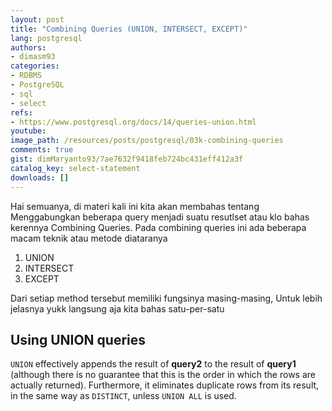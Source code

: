 ```yaml
---
layout: post
title: "Combining Queries (UNION, INTERSECT, EXCEPT)"
lang: postgresql
authors:
- dimasm93
categories:
- RDBMS
- PostgreSQL
- sql
- select
refs: 
- https://www.postgresql.org/docs/14/queries-union.html
youtube: 
image_path: /resources/posts/postgresql/03k-combining-queries
comments: true
gist: dimMaryanto93/7ae7632f9418feb724bc431eff412a3f
catalog_key: select-statement
downloads: []
---
```


Hai semuanya, di materi kali ini kita akan membahas tentang Menggabungkan beberapa query menjadi suatu resutlset atau klo bahas kerennya Combining Queries. Pada combining queries ini ada beberapa macam teknik atau metode diataranya

1. UNION
2. INTERSECT
3. EXCEPT

Dari setiap method tersebut memiliki fungsinya masing-masing, Untuk lebih jelasnya yukk langsung aja kita bahas satu-per-satu

<!--more-->

## Using UNION queries

`UNION` effectively appends the result of **query2** to the result of **query1** (although there is no guarantee that this is the order in which the rows are actually returned). Furthermore, it eliminates duplicate rows from its result, in the same way as `DISTINCT`, unless `UNION ALL` is used.
